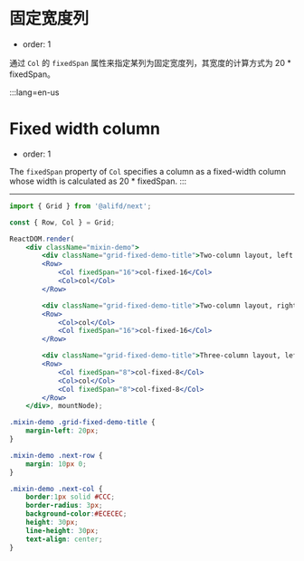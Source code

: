 # 固定宽度列

- order: 1

通过 `Col` 的 `fixedSpan` 属性来指定某列为固定宽度列，其宽度的计算方式为 20 * fixedSpan。

:::lang=en-us
# Fixed width column

- order: 1

The `fixedSpan` property of `Col` specifies a column as a fixed-width column whose width is calculated as 20 * fixedSpan.
:::

------

````jsx
import { Grid } from '@alifd/next';

const { Row, Col } = Grid;

ReactDOM.render(
    <div className="mixin-demo">
        <div className="grid-fixed-demo-title">Two-column layout, left column fixed, right column adaptive</div>
        <Row>
            <Col fixedSpan="16">col-fixed-16</Col>
            <Col>col</Col>
        </Row>

        <div className="grid-fixed-demo-title">Two-column layout, right column fixed, left column adaptive</div>
        <Row>
            <Col>col</Col>
            <Col fixedSpan="16">col-fixed-16</Col>
        </Row>

        <div className="grid-fixed-demo-title">Three-column layout, left column and right column fixed, middle column adaptive</div>
        <Row>
            <Col fixedSpan="8">col-fixed-8</Col>
            <Col>col</Col>
            <Col fixedSpan="8">col-fixed-8</Col>
        </Row>
    </div>, mountNode);
````

````css
.mixin-demo .grid-fixed-demo-title {
    margin-left: 20px;
}

.mixin-demo .next-row {
    margin: 10px 0;
}

.mixin-demo .next-col {
    border:1px solid #CCC;
    border-radius: 3px;
    background-color:#ECECEC;
    height: 30px;
    line-height: 30px;
    text-align: center;
}
````
